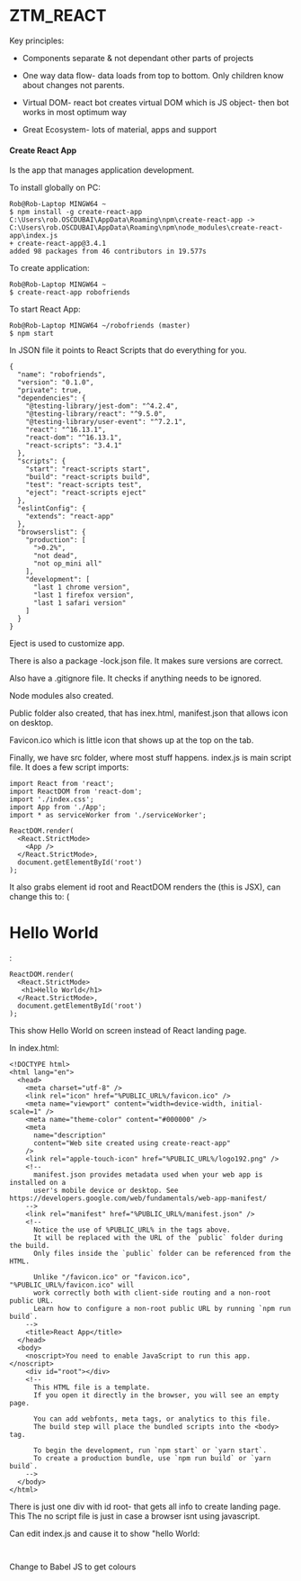 # ZTM_REACT

Key principles: 

* Components separate & not dependant other parts of projects

* One way data flow- data loads from top to bottom. Only children know about changes not parents. 

* Virtual DOM- react bot creates virtual DOM which is JS object- then bot works in most optimum way

* Great Ecosystem- lots of material, apps and support

#### Create React App ####

Is the app that manages application development. 

To install globally on PC:

```gitattributes
Rob@Rob-Laptop MINGW64 ~
$ npm install -g create-react-app
C:\Users\rob.OSCDUBAI\AppData\Roaming\npm\create-react-app -> C:\Users\rob.OSCDUBAI\AppData\Roaming\npm\node_modules\create-react-app\index.js
+ create-react-app@3.4.1
added 98 packages from 46 contributors in 19.577s
```

To create application: 

```gitattributes
Rob@Rob-Laptop MINGW64 ~
$ create-react-app robofriends

```

To start React App: 

```
Rob@Rob-Laptop MINGW64 ~/robofriends (master)
$ npm start
```


In JSON file it points to React Scripts that do everything for you. 

```
{
  "name": "robofriends",
  "version": "0.1.0",
  "private": true,
  "dependencies": {
    "@testing-library/jest-dom": "^4.2.4",
    "@testing-library/react": "^9.5.0",
    "@testing-library/user-event": "^7.2.1",
    "react": "^16.13.1",
    "react-dom": "^16.13.1",
    "react-scripts": "3.4.1"
  },
  "scripts": {
    "start": "react-scripts start",
    "build": "react-scripts build",
    "test": "react-scripts test",
    "eject": "react-scripts eject"
  },
  "eslintConfig": {
    "extends": "react-app"
  },
  "browserslist": {
    "production": [
      ">0.2%",
      "not dead",
      "not op_mini all"
    ],
    "development": [
      "last 1 chrome version",
      "last 1 firefox version",
      "last 1 safari version"
    ]
  }
}
```

Eject is used to customize app.

There is also a package -lock.json file. It makes sure versions are correct. 

Also have a .gitignore file. It checks if anything needs to be ignored. 

Node modules also created. 

Public folder also created, that has inex.html, manifest.json that allows icon on desktop. 

Favicon.ico which is little icon that shows up at the top on the tab. 

Finally, we have src folder, where most stuff happens. index.js is main script file. It does a few script imports: 

```
import React from 'react';
import ReactDOM from 'react-dom';
import './index.css';
import App from './App';
import * as serviceWorker from './serviceWorker';

ReactDOM.render(
  <React.StrictMode>
    <App />
  </React.StrictMode>,
  document.getElementById('root')
);

```

It also grabs element id root and ReactDOM renders the <APP/> (this is JSX), can change this to: (<h1>Hello World</h1>:


```
ReactDOM.render(
  <React.StrictMode>
   <h1>Hello World</h1>
  </React.StrictMode>,
  document.getElementById('root')
);

```
This show Hello World on screen instead of React landing page. 


In index.html: 

```
<!DOCTYPE html>
<html lang="en">
  <head>
    <meta charset="utf-8" />
    <link rel="icon" href="%PUBLIC_URL%/favicon.ico" />
    <meta name="viewport" content="width=device-width, initial-scale=1" />
    <meta name="theme-color" content="#000000" />
    <meta
      name="description"
      content="Web site created using create-react-app"
    />
    <link rel="apple-touch-icon" href="%PUBLIC_URL%/logo192.png" />
    <!--
      manifest.json provides metadata used when your web app is installed on a
      user's mobile device or desktop. See https://developers.google.com/web/fundamentals/web-app-manifest/
    -->
    <link rel="manifest" href="%PUBLIC_URL%/manifest.json" />
    <!--
      Notice the use of %PUBLIC_URL% in the tags above.
      It will be replaced with the URL of the `public` folder during the build.
      Only files inside the `public` folder can be referenced from the HTML.

      Unlike "/favicon.ico" or "favicon.ico", "%PUBLIC_URL%/favicon.ico" will
      work correctly both with client-side routing and a non-root public URL.
      Learn how to configure a non-root public URL by running `npm run build`.
    -->
    <title>React App</title>
  </head>
  <body>
    <noscript>You need to enable JavaScript to run this app.</noscript>
    <div id="root"></div>
    <!--
      This HTML file is a template.
      If you open it directly in the browser, you will see an empty page.

      You can add webfonts, meta tags, or analytics to this file.
      The build step will place the bundled scripts into the <body> tag.

      To begin the development, run `npm start` or `yarn start`.
      To create a production bundle, use `npm run build` or `yarn build`.
    -->
  </body>
</html>

```

There is just one div with id root- that gets all info to create landing page. This The no script file is just in case a browser isnt using javascript. 

Can edit index.js and cause it to show "hello World: 

```


```

Change to Babel JS to get colours 
